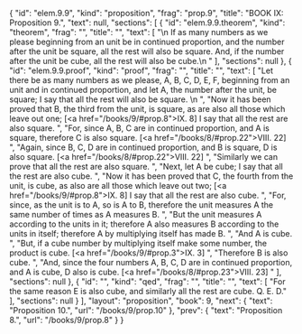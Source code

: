 {
  "id": "elem.9.9",
  "kind": "proposition",
  "frag": "prop.9",
  "title": "BOOK IX: Proposition 9.",
  "text": null,
  "sections": [
    {
      "id": "elem.9.9.theorem",
      "kind": "theorem",
      "frag": "",
      "title": "",
      "text": [
        "\n       If as many numbers as we please beginning from an unit be in continued proportion, and the number after the unit be square, all the rest will also be square. And, if the number after the unit be cube, all the rest will also be cube.\n      "
      ],
      "sections": null
    },
    {
      "id": "elem.9.9.proof",
      "kind": "proof",
      "frag": "",
      "title": "",
      "text": [
        "Let there be as many numbers as we please, A, B, C, D, E, F, beginning from an unit and in continued proportion, and let A, the number after the unit, be square; I say that all the rest will also be square. \n      ",
        "Now it has been proved that B, the third from the unit, is square, as are also all those which leave out one; [<a href=\"/books/9/#prop.8\">IX. 8</a>] I say that all the rest are also square. ",
        "For, since A, B, C are in continued proportion, and A is square, therefore C is also square. [<a href=\"/books/8/#prop.22\">VIII. 22</a>] ",
        "Again, since B, C, D are in continued proportion, and B is square, D is also square. [<a href=\"/books/8/#prop.22\">VIII. 22</a>] ",
        "Similarly we can prove that all the rest are also square. ",
        "Next, let A be cube; I say that all the rest are also cube. ",
        "Now it has been proved that C, the fourth from the unit, is cube, as also are all those which leave out two; [<a href=\"/books/9/#prop.8\">IX. 8</a>] I say that all the rest are also cube. ",
        "For, since, as the unit is to A, so is A to B, therefore the unit measures A the same number of times as A measures B. ",
        "But the unit measures A according to the units in it; therefore A also measures B according to the units in itself; therefore A by multiplying itself has made B. ",
        "And A is cube. ",
        "But, if a cube number by multiplying itself make some number, the product is cube. [<a href=\"/books/9/#prop.3\">IX. 3</a>] ",
        "Therefore B is also cube. ",
        "And, since the four numbers A, B, C, D are in continued proportion, and A is cube, D also is cube. [<a href=\"/books/8/#prop.23\">VIII. 23</a>] "
      ],
      "sections": null
    },
    {
      "id": "",
      "kind": "qed",
      "frag": "",
      "title": "",
      "text": [
        "For the same reason E is also cube, and similarly all the rest are cube. Q. E. D."
      ],
      "sections": null
    }
  ],
  "layout": "proposition",
  "book": 9,
  "next": {
    "text": "Proposition 10.",
    "url": "/books/9/prop.10"
  },
  "prev": {
    "text": "Proposition 8.",
    "url": "/books/9/prop.8"
  }
}
